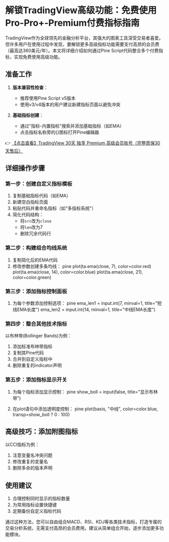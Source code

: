 # 解锁TradingView高级功能：免费使用Pro-Pro+-Premium付费指标指南

TradingView作为全球领先的金融分析平台，其强大的图表工具深受交易者喜爱。但许多用户在使用过程中发现，要解锁更多高级指标功能需要支付高昂的会员费（最高达360美元/年）。本文将详细介绍如何通过Pine Script代码整合多个付费指标，实现免费使用高级功能。

## 准备工作

1. **版本兼容性检查**：
   - 推荐使用Pine Script v5版本
   - 使用v3/v4版本的用户建议新建指标页面以避免冲突

2. **基础指标创建**：
   - 通过"指标-内置指标"搜索并添加基础指标（如EMA）
   - 点击指标名称旁的{}图标打开Pine编辑器

👉 [【点击查看】TradingView 30天 独享 Premium 高级会员账号（完整质保30天售后）](https://bit.ly/TradingView-Pro)

## 详细操作步骤

### 第一步：创建自定义指标模板

1. 复制基础指标代码（如EMA）
2. 新建空白指标页面
3. 粘贴代码并重命名指标（如"多指标系统"）
4. 简化代码结构：
   - 将`src`改为`close`
   - 将`len`改为7
   - 删除冗余代码行

### 第二步：构建组合均线系统

1. 复制简化后的EMA代码
2. 修改参数创建多条均线：
   pine
   plot(ta.ema(close, 7), color=color.red)
   plot(ta.ema(close, 14), color=color.blue)
   plot(ta.ema(close, 21), color=color.green)
   

### 第三步：添加指标控制面板

1. 为每个参数添加控制选项：
   pine
   ema_len1 = input.int(7, minval=1, title="短线EMA长度")
   ema_len2 = input.int(14, minval=1, title="中线EMA长度")
   

### 第四步：整合其他技术指标

以布林带(Bollinger Bands)为例：

1. 添加标准布林带指标
2. 复制其Pine代码
3. 合并到自定义指标中
4. 删除重复的indicator声明

### 第五步：添加指标显示开关

1. 为每个指标添加显示控制：
   pine
   show_boll = input(false, title="显示布林带")
   
2. 在plot语句中添加透明度控制：
   pine
   plot(basis, "中线", color=color.blue, transp=show_boll ? 0 : 100)
   

## 高级技巧：添加附图指标

以CCI指标为例：

1. 注意变量名冲突问题
2. 修改重复的变量名
3. 删除多余的版本声明

## 使用建议

1. 合理控制同时显示的指标数量
2. 为常用指标设置快捷键
3. 定期备份自定义指标代码

通过这种方法，您可以自由组合MACD、RSI、KDJ等各类技术指标，打造专属的交易分析系统，无需支付高昂的会员费用。建议从简单组合开始，逐步添加更多功能模块。
